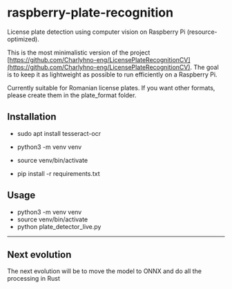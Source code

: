 # raspberry-plate-recognition

License plate detection using computer vision on Raspberry Pi (resource-optimized).

This is the most minimalistic version of the project [https://github.com/Charlyhno-eng/LicensePlateRecognitionCV](https://github.com/Charlyhno-eng/LicensePlateRecognitionCV). The goal is to keep it as lightweight as possible to run efficiently on a Raspberry Pi.

Currently suitable for Romanian license plates. If you want other formats, please create them in the plate_format folder.

## Installation

- sudo apt install tesseract-ocr

- python3 -m venv venv
- source venv/bin/activate
- pip install -r requirements.txt

## Usage

- python3 -m venv venv
- source venv/bin/activate
- python plate_detector_live.py

---

## Next evolution

The next evolution will be to move the model to ONNX and do all the processing in Rust
